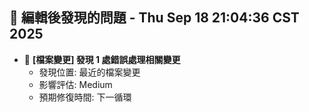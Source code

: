## 🚨 編輯後發現的問題 - Thu Sep 18 21:04:36 CST 2025

- 🔄 **[檔案變更] 發現        1 處錯誤處理相關變更**
  - 發現位置: 最近的檔案變更
  - 影響評估: Medium
  - 預期修復時間: 下一循環

